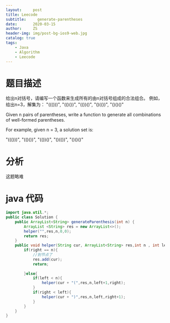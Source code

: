 ```yaml
---
layout:     post
title: Leecode
subtitle:     generate-parentheses
date:       2020-03-15
author:     ZS
header-img: img/post-bg-ios9-web.jpg
catalog: true
tags: 
    - Java
    - Algorithm
    - Leecode
---
```



# 题目描述
给出n对括号，请编写一个函数来生成所有的由n对括号组成的合法组合。
例如，给出n=3，解集为：
"((()))", "(()())", "(())()", "()(())", "()()()"

Given n pairs of parentheses, write a function to generate all combinations of well-formed parentheses.

For example, given n = 3, a solution set is:

"((()))", "(()())", "(())()", "()(())", "()()()"
# 分析
这题略难
# java 代码
```java
import java.util.*;
public class Solution {
    public ArrayList<String> generateParenthesis(int n) {
        ArrayList <String> res = new ArrayList<>();
        helper("",res,n,0,0);
        return res;
    }
    public void helper(String cur, ArrayList<String> res,int n , int left, int right){
        if(right == n){
            //到节点了
            res.add(cur);
            return;
            
        }else{
            if(left < n){
                helper(cur + "(",res,n,left+1,right);
            }
            if(right < left){
                helper(cur + ")",res,n,left,right+1);
            }
        }
    }
}
```